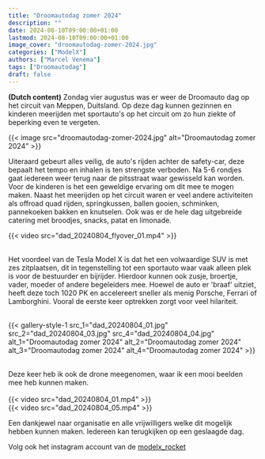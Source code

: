 ```yaml
---
title: "Droomautodag zomer 2024"
description: ""
date: 2024-08-10T09:00:00+01:00
lastmod: 2024-08-10T09:00:00+01:00
image_cover: "droomautodag-zomer-2024.jpg"
categories: ["ModelX"]
authors: ["Marcel Venema"] 
tags: ["Droomautodag"]
draft: false
---
```


**(Dutch content)** Zondag vier augustus was er weer de Droomauto dag op het circuit van Meppen, Duitsland. Op deze dag kunnen gezinnen en kinderen meerijden met sportauto's op het circuit om zo hun ziekte of beperking even te vergeten.

<!--more-->

{{< image src="droomautodag-zomer-2024.jpg" alt="Droomautodag zomer 2024" >}}

Uiteraard gebeurt alles veilig, de auto's rijden achter de safety-car, deze bepaalt het tempo en inhalen is ten strengste verboden. Na 5-6 rondjes gaat iedereen weer terug naar de pitsstraat waar gewisseld kan worden. Voor de kinderen is het een geweldige ervaring om dit mee te mogen maken. 
Naast het meerijden op het circuit waren er veel andere activiteiten als offroad quad rijden, springkussen, ballen gooien, schminken, pannekoeken bakken en knutselen. Ook was er de hele dag uitgebreide catering met broodjes, snacks, patat en limonade.

{{< video src="dad_20240804_flyover_01.mp4" >}}

<br/>
Het voordeel van de Tesla Model X is dat het een volwaardige SUV is met zes zitplaatsen, dit in tegenstelling tot een sportauto waar vaak alleen plek is voor de bestuurder en bijrijder. Hierdoor kunnen ook zusje, broertje, vader, moeder of andere begeleiders mee. Hoewel de auto er 'braaf' uitziet, heeft deze toch 1020 PK en accelereert sneller als menig Porsche, Ferrari of Lamborghini. Vooral de eerste keer optrekken zorgt voor veel hilariteit.
<br/><br/>

{{< gallery-style-1 
src_1="dad_20240804_01.jpg" 
src_2="dad_20240804_03.jpg"
src_4="dad_20240804_04.jpg"
alt_1="Droomautodag zomer 2024" 
alt_2="Droomautodag zomer 2024" 
alt_3="Droomautodag zomer 2024" 
alt_4="Droomautodag zomer 2024" >}}

<br/>
Deze keer heb ik ook de drone meegenomen, waar ik een mooi beelden mee heb kunnen maken. 
<br/>

<br/>
{{< video src="dad_20240804_01.mp4" >}}
<br/>
{{< video src="dad_20240804_05.mp4" >}}
<br/>

Een dankjewel naar organisatie en alle vrijwilligers welke dit mogelijk hebben kunnen maken. Iedereen kan terugkijken op een geslaagde dag.
<br/>

Volg ook het instagram account van de [modelx_rocket](https://www.instagram.com/modelx_rocket/)